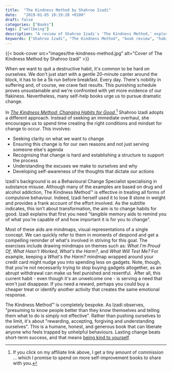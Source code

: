 ```yaml
---
title:  "The Kindness Method by Shahroo Izadi"
date:   "2019-01-05 10:19:28 +0100"
draft: false
categories: ["Books"]
tags: ["wellbeing"]
description: "A review of Shahroo Izadi's 'The Kindness Method,' exploring a compassionate approach to changing destructive habits. Discover why being kind to yourself works better than punishing schedules for lasting behavioral change and breaking compulsive behaviors."
keywords: ["Shahroo Izadi", "The Kindness Method", "book review", "habit change", "behavioral change", "self-help books", "compassionate self-improvement", "sustainable change"]
---
```


{{< book-cover src="images/the-kindness-method.jpg" alt="Cover of The Kindness Method by Shahroo Izadi" >}}

When we want to quit a destructive habit, it's common to be hard on ourselves. We don't just start with a gentle 20-minute canter around the block, it has to be a 5k run before breakfast. Every day. There's nobility in suffering and, of course, we crave fast results. This punishing schedule proves unsustainable and we're confronted with yet more evidence of our flakiness. Nevertheless, many self-help books urge us to pursue dramatic change.

In [_The Kindness Method: Changing Habits for Good_](https://uk.bookshop.org/a/2760/9781509881833),[^1] Shahroo Izadi adopts a different approach. Instead of seeking an immediate overhaul, she encourages us to spend time creating the right conditions and mindset for change to occur. This involves:

- Seeking clarity on what we want to change
- Ensuring this change is for our own reasons and not just serving someone else's agenda
- Recognising that change is hard and establishing a structure to support the process
- Understanding the excuses we make to ourselves and why
- Developing self-awareness of the thoughts that dictate our actions

Izadi's background is as a Behavioural Change Specialist specialising in substance misuse. Although many of the examples are based on drug and alcohol addiction, The Kindness Method™ is effective in treating all forms of compulsive behaviour. Indeed, Izadi herself used it to lose 8 stone in weight and provides a frank account of the effort involved. As the subtitle indicates, this isn't about transformation, the aim is to change habits for good. Izadi explains that first you need "tangible memory aids to remind you of what you're capable of and how important it is for you to change".

Most of these aids are mindmaps, visual representations of a single concept. We can quickly refer to them in moments of despond and get a compelling reminder of what's involved in striving for this goal. The exercises include drawing mindmaps on themes such as: _What I'm Proud Of_, _What Hasn't Worked_, _What's the Harm?_, and _What Will Test Me?_ For example, keeping a _What's the Harm?_ mindmap wrapped around your credit card might nudge you into spending less on gadgets. Note, though, that you're not necessarily trying to stop buying gadgets altogether, as an abrupt withdrawal can make us feel punished and resentful.  After all, this current habit - even though it's an unwelcome one - is serving a need that won't just disappear. If you need a reward, perhaps you could buy a cheaper treat or identify another activity that creates the same emotional response.

The Kindness Method™ is completely bespoke. As Izadi observes, "presuming to know people better than they know themselves and telling them what to do is simply not effective". Rather than pushing ourselves to the limit, it's about "rewarding, accepting, forgiving and understanding ourselves". This is a humane, honest, and generous book that can liberate anyone who feels trapped by unhelpful behaviours. Lasting change beats short-term success, and that means [being kind to yourself](../../workshops/resources/managing-your-energy-budget/).

[^1]: If you click on my affiliate link above, I get a tiny amount of commission ... which I promise to spend on more self-improvement books to share with you.
